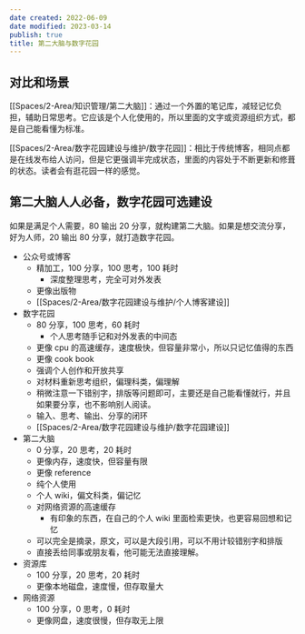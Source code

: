 ```yaml
---
date created: 2022-06-09
date modified: 2023-03-14
publish: true
title: 第二大脑与数字花园
---
```

## 对比和场景

[[Spaces/2-Area/知识管理/第二大脑]]：通过一个外置的笔记库，减轻记忆负担，辅助日常思考。它应该是个人化使用的，所以里面的文字或资源组织方式，都是自己能看懂为标准。

[[Spaces/2-Area/数字花园建设与维护/数字花园]]：相比于传统博客，相同点都是在线发布给人访问，但是它更强调半完成状态，里面的内容处于不断更新和修葺的状态。读者会有逛花园一样的感觉。

## 第二大脑人人必备，数字花园可选建设

如果是满足个人需要，80 输出 20 分享，就构建第二大脑。如果是想交流分享，好为人师，20 输出 80 分享，就打造数字花园。

- 公众号或博客
	- 精加工，100 分享，100 思考，100 耗时
		- 深度整理思考，完全可对外发表
	- 更像出版物
	- [[Spaces/2-Area/数字花园建设与维护/个人博客建设]]
- 数字花园
	- 80 分享，100 思考，60 耗时
		- 个人思考随手记和对外发表的中间态
	- 更像 cpu 的高速缓存，速度极快，但容量非常小，所以只记忆值得的东西
	- 更像 cook book
	- 强调个人创作和开放共享
	- 对材料重新思考组织，偏理科类，偏理解
	- 稍微注意一下错别字，排版等问题即可，主要还是自己能看懂就行，并且如果要分享，也不影响别人阅读。
	- 输入、思考、输出、分享的闭环
	- [[Spaces/2-Area/数字花园建设与维护/数字花园建设]]
- 第二大脑
	- 0 分享，20 思考，20 耗时
	- 更像内存，速度快，但容量有限
	- 更像 reference
	- 纯个人使用
	- 个人 wiki，偏文科类，偏记忆
	- 对网络资源的高速缓存
		- 有印象的东西，在自己的个人 wiki 里面检索更快，也更容易回想和记忆
	- 可以完全是摘录，原文，可以是大段引用，可以不用计较错别字和排版
	- 直接丢给同事或朋友看，他可能无法直接理解。
- 资源库
	- 100 分享，20 思考，20 耗时
	- 更像本地磁盘，速度慢，但存取量大
- 网络资源
	- 100 分享，0 思考，0 耗时
	- 更像网盘，速度很慢，但存取无上限